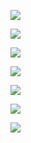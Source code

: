 ![](Pasted%20image%2020220514203153.png)

![](Pasted%20image%2020220514203356.png)

![](Pasted%20image%2020220514203417.png)

![](Pasted%20image%2020220514203527.png)

![](Pasted%20image%2020220514203944.png)

![](Pasted%20image%2020220514204048.png)

![](Pasted%20image%2020220514204140.png)

